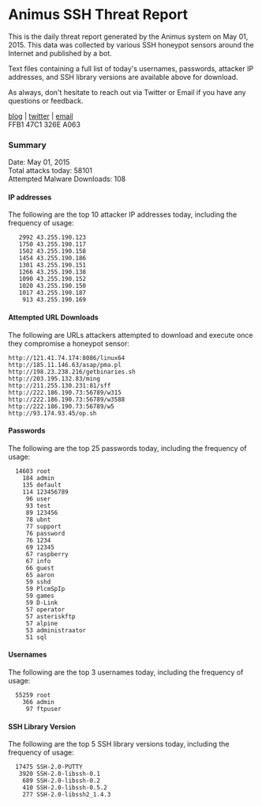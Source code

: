 # Animus SSH Threat Report

This is the daily threat report generated by the Animus system on May 01, 2015. This data was collected by various SSH honeypot sensors around the Internet and published by a bot.  

Text files containing a full list of today's usernames, passwords, attacker IP addresses, and SSH library versions are available above for download.  

As always, don't hesitate to reach out via Twitter or Email if you have any questions or feedback.  

[blog](http://morris.guru) | [twitter](https://twitter.com/andrew___morris) | [email](mailto:andrew@morris.guru)  
FFB1 47C1 326E A063  

### Summary

Date: May 01, 2015  
Total attacks today: 58101  
Attempted Malware Downloads: 108 

#### IP addresses
The following are the top 10 attacker IP addresses today, including the frequency of usage:
```
   2992 43.255.190.123
   1750 43.255.190.117
   1502 43.255.190.158
   1454 43.255.190.186
   1301 43.255.190.151
   1266 43.255.190.138
   1090 43.255.190.152
   1020 43.255.190.150
   1017 43.255.190.187
    913 43.255.190.169
```

#### Attempted URL Downloads
The following are URLs attackers attempted to download and execute once they compromise a honeypot sensor:
```
http://121.41.74.174:8086/linux64
http://185.11.146.63/asap/pma.pl
http://198.23.238.216/getbinaries.sh
http://203.195.132.83/ming
http://211.255.130.231:81/sff
http://222.186.190.73:56789/w315
http://222.186.190.73:56789/w3588
http://222.186.190.73:56789/w5
http://93.174.93.45/op.sh
```

#### Passwords
The following are the top 25 passwords today, including the frequency of usage:
```
  14603 root
    184 admin
    135 default
    114 123456789
     96 user
     93 test
     89 123456
     78 ubnt
     77 support
     76 password
     76 1234
     69 12345
     67 raspberry
     67 info
     66 guest
     65 aaron
     59 sshd
     59 PlcmSpIp
     59 games
     59 D-Link
     57 operator
     57 asteriskftp
     57 alpine
     53 administraator
     51 sql
```

#### Usernames
The following are the top 3 usernames today, including the frequency of usage:
```
  55259 root
    366 admin
     97 ftpuser
```

#### SSH Library Version
The following are the top 5 SSH library versions today, including the frequency of usage:
```
  17475 SSH-2.0-PUTTY
   3920 SSH-2.0-libssh-0.1
    689 SSH-2.0-libssh-0.2
    410 SSH-2.0-libssh-0.5.2
    277 SSH-2.0-libssh2_1.4.3
```

